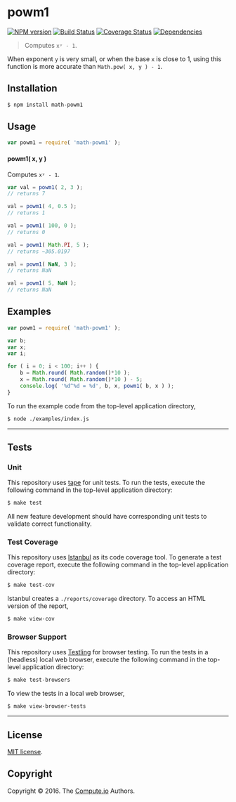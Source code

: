 powm1
===
[![NPM version][npm-image]][npm-url] [![Build Status][build-image]][build-url] [![Coverage Status][coverage-image]][coverage-url] [![Dependencies][dependencies-image]][dependencies-url]

> Computes `xʸ - 1`.

When exponent `y` is very small, or when the base `x` is close to 1, using this function is more accurate than `Math.pow( x, y ) - 1`.

## Installation

``` bash
$ npm install math-powm1
```


## Usage

``` javascript
var powm1 = require( 'math-powm1' );
```

#### powm1( x, y )

Computes `xʸ - 1`.

``` javascript
var val = powm1( 2, 3 );
// returns 7

val = powm1( 4, 0.5 );
// returns 1

val = powm1( 100, 0 );
// returns 0

val = powm1( Math.PI, 5 );
// returns ~305.0197

val = powm1( NaN, 3 );
// returns NaN

val = powm1( 5, NaN );
// returns NaN
```


## Examples

``` javascript
var powm1 = require( 'math-powm1' );

var b;
var x;
var i;

for ( i = 0; i < 100; i++ ) {
	b = Math.round( Math.random()*10 );
	x = Math.round( Math.random()*10 ) - 5;
	console.log( '%d^%d = %d', b, x, powm1( b, x ) );
}
```

To run the example code from the top-level application directory,

``` bash
$ node ./examples/index.js
```


---
## Tests

### Unit

This repository uses [tape][tape] for unit tests. To run the tests, execute the following command in the top-level application directory:

``` bash
$ make test
```

All new feature development should have corresponding unit tests to validate correct functionality.


### Test Coverage

This repository uses [Istanbul][istanbul] as its code coverage tool. To generate a test coverage report, execute the following command in the top-level application directory:

``` bash
$ make test-cov
```

Istanbul creates a `./reports/coverage` directory. To access an HTML version of the report,

``` bash
$ make view-cov
```


### Browser Support

This repository uses [Testling][testling] for browser testing. To run the tests in a (headless) local web browser, execute the following command in the top-level application directory:

``` bash
$ make test-browsers
```

To view the tests in a local web browser,

``` bash
$ make view-browser-tests
```

<!-- [![browser support][browsers-image]][browsers-url] -->


---
## License

[MIT license](http://opensource.org/licenses/MIT).


## Copyright

Copyright &copy; 2016. The [Compute.io][compute-io] Authors.


[npm-image]: http://img.shields.io/npm/v/math-powm1.svg
[npm-url]: https://npmjs.org/package/math-powm1

[build-image]: http://img.shields.io/travis/math-io/powm1/master.svg
[build-url]: https://travis-ci.org/math-io/powm1

[coverage-image]: https://img.shields.io/codecov/c/github/math-io/powm1/master.svg
[coverage-url]: https://codecov.io/github/math-io/powm1?branch=master

[dependencies-image]: http://img.shields.io/david/math-io/powm1.svg
[dependencies-url]: https://david-dm.org/math-io/powm1

[dev-dependencies-image]: http://img.shields.io/david/dev/math-io/powm1.svg
[dev-dependencies-url]: https://david-dm.org/dev/math-io/powm1

[github-issues-image]: http://img.shields.io/github/issues/math-io/powm1.svg
[github-issues-url]: https://github.com/math-io/powm1/issues

[tape]: https://github.com/substack/tape
[istanbul]: https://github.com/gotwarlost/istanbul
[testling]: https://ci.testling.com

[compute-io]: https://github.com/compute-io/
[exponential-function]: https://en.wikipedia.org/wiki/Exponential_function
